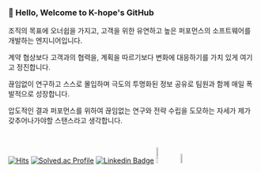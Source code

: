 ### 👋 Hello, Welcome to K-hope's GitHub

조직의 목표에 오너쉽을 가지고, 고객을 위한 유연하고 높은 퍼포먼스의 소프트웨어를 개발하는 엔지니어입니다.

계약 협상보다 고객과의 협력을, 계획을 따르기보다 변화에 대응하기를 가치 있게 여기고 정진합니다.

끊임없이 연구하고 스스로 몰입하며 극도의 투명화된 정보 공유로 팀원과 함께 매일 폭발적으로 성장합니다.

압도적인 결과 퍼포먼스를 위하여 끊임없는 연구와 전략 수립을 도모하는 자세가 제가 갖추어나가야할 스탠스라고 생각합니다.

<br>

[![Hits](https://hits.seeyoufarm.com/api/count/incr/badge.svg?url=https://github.com/esperar&count_bg=%239576FF&title_bg=%23555555&icon=kotlin.svg&icon_color=%23E7E7E7&title=hits&edge_flat=false)](https://hits.seeyoufarm.com) [![Solved.ac Profile](http://mazassumnida.wtf/api/mini/generate_badge?boj=huemang)](https://solved.ac/huemang) 
[![Linkedin Badge](https://img.shields.io/badge/-LinkedIn-blue?style=flat-square&logo=Linkedin&logoColor=white&link=https://www.linkedin.com/in/chan-ho-ohk-3a902a80/)](https://www.linkedin.com/in/esperer/) 
<a href="https://esperer.tistory.com/">
  <img alt="Tistory" src ="https://img.shields.io/badge/Tistory-FF5D01.svg?&style=for-the-badge&logoColor=white&logo=Tesla" width=9%></a>
<a href="mailto:s22043@gsm.hs.kr">
<img src="https://img.shields.io/badge/Gmail-d14836?style=flat-square&logo=Gmail&logoColor=white&link=s22043@gsm.hs.kr" width=7%></a>
